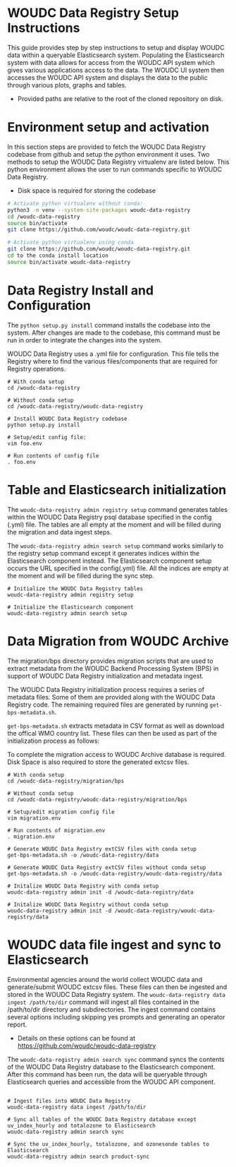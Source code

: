 # WOUDC Data Registry Setup Instructions

This guide provides step by step instructions to setup and display WOUDC data 
within a queryable Elasticsearch system. Populating the Elasticsearch system with 
data allows for access from the WOUDC API system which gives various applications 
access to the data. The WOUDC UI system then accesses  the WOUDC API system
and displays the data to the public through various plots, graphs and tables.  

* Provided paths are relative to the root of the cloned repository on disk.

# Environment setup and activation
In this section steps are provided to fetch the WOUDC Data Registry codebase from 
github and setup the python environment it uses. Two methods to setup the 
WOUDC Data Registry virtualenv are listed below. This python environment 
allows the user to run commands specific to WOUDC Data Registry.

* Disk space is required for storing the codebase
```bash
# Activate python virtualenv without conda: 
python3 -m venv --system-site-packages woudc-data-registry
cd /woudc-data-registry
source bin/activate
git clone https://github.com/woudc/woudc-data-registry.git

# Activate python virtualenv using conda
git clone https://github.com/woudc/woudc-data-registry.git
cd to the conda install location
source bin/activate woudc-data-registry
```
# Data Registry Install and Configuration 
The `python setup.py install` command installs the codebase into the
system. After changes are made to the codebase, this command must be
run in order to integrate the changes into the system. 

WOUDC Data Registry uses a .yml file for configuration. This file 
tells the Registry where to find the various files/components that 
are required for Registry operations. 
```
# With conda setup
cd /woudc-data-registry

# Without conda setup
cd /woudc-data-registry/woudc-data-registry

# Install WOUDC Data Registry codebase
python setup.py install
 
# Setup/edit config file: 
vim foo.env

# Run contents of config file
. foo.env
```
# Table and Elasticsearch initialization
The `woudc-data-registry admin registry setup` command generates tables within the WOUDC Data Registry
psql database specified in the config (.yml) file. The tables are all empty
at the moment and will be filled during the migration and data ingest steps.

The `woudc-data-registry admin search setup` command works similarly to the registry setup
command except it generates indices within the Elasticsearch component instead. 
The Elasticsearch component setup occurs the URL specified in the config(.yml) file. 
All the indices are empty at the moment and will be filled during the sync step.

```
# Initialize the WOUDC Data Registry tables
woudc-data-registry admin registry setup

# Initialize the Elasticsearch component
woudc-data-registry admin search setup
```
# Data Migration from WOUDC Archive
The migration/bps directory provides migration scripts that are used to extract
metadata from the WOUDC Backend Processing System (BPS) in support of
WOUDC Data Registry initialization and metadata ingest.

The WOUDC Data Registry initialization process requires a series of metadata
files. Some of them are provided along with the WOUDC Data Registry code.
The remaining required files are generated by running `get-bps-metadata.sh`.

`get-bps-metadata.sh` extracts metadata in CSV format as well as download
the offical WMO country list.  These files can then be used as part of the
initialization process as follows:

To complete the migration access to WOUDC Archive database is required. Disk Space
is also required to store the generated extcsv files.
```
# With conda setup
cd /woudc-data-registry/migration/bps

# Without conda setup
cd /woudc-data-registry/woudc-data-registry/migration/bps

# Setup/edit migration config file
vim migration.env

# Run contents of migration.env
. migration.env

# Generate WOUDC Data Registry extCSV files with conda setup
get-bps-metadata.sh -o /woudc-data-registry/data 

# Generate WOUDC Data Registry extCSV files without conda setup
get-bps-metadata.sh -o /woudc-data-registry/woudc-data-registry/data

# Initalize WOUDC Data Registry with conda setup
woudc-data-registry admin init -d /woudc-data-registry/data

# Initalize WOUDC Data Registry without conda setup
woudc-data-registry admin init -d /woudc-data-registry/woudc-data-registry/data
```
# WOUDC data file ingest and sync to Elasticsearch
Environmental agencies around the world collect WOUDC data and generate/submit WOUDC extcsv files.
These files can then be ingested and stored in the WOUDC Data Registry system. The 
`woudc-data-registry data ingest /path/to/dir` command will ingest all files contained in the
/path/to/dir directory and subdirectories. The ingest command contains several options including 
skipping yes prompts and generating an operator report. 

* Details on these options can be found at https://github.com/woudc/woudc-data-registry

The `woudc-data-registry admin search sync` command syncs the contents of the WOUDC Data
Registry database to the Elasticsearch component. After this command has been run, the data will be 
queryable through Elasticsearch queries and accessible from the WOUDC API component.
```

# Ingest files into WOUDC Data Registry
woudc-data-registry data ingest /path/to/dir

# Sync all tables of the WOUDC Data Registry database except uv_index_hourly and totalozone to Elasticsearch
woudc-data-registry admin search sync

# Sync the uv_index_hourly, totalozone, and ozonesonde tables to Elasticsearch
woudc-data-registry admin search product-sync
```
